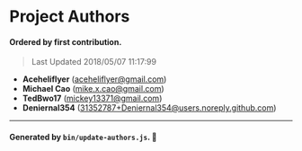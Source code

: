 # Project Authors

#### Ordered by first contribution.

> Last Updated 2018/05/07 11:17:99

- **Aceheliflyer** (aceheliflyer@gmail.com)
- **Michael Cao** (mike.x.cao@gmail.com)
- **TedBwo17** (mickey13371@gmail.com)
- **Deniernal354** (31352787+Deniernal354@users.noreply.github.com)

---

#### Generated by `bin/update-authors.js`. 🚀
